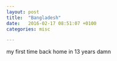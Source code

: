 ```yaml
---
layout: post
title:  "Bangladesh"
date:   2016-02-17 08:51:07 +0100
categories: misc

---
```


my first time back home in 13 years damn

